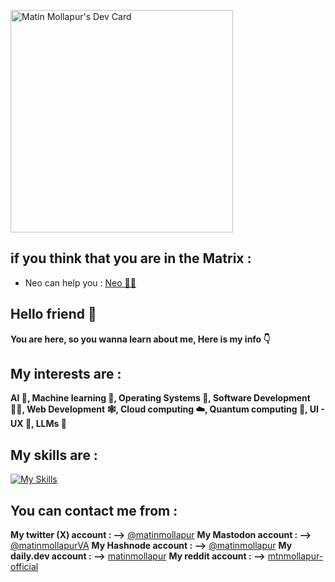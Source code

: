 <a href="https://app.daily.dev/matinmollapur"><img src="https://api.daily.dev/devcards/v2/a6u6FrCSCppDBc7zD5guQ.png?type=default&r=t3b" width="356" alt="Matin Mollapur's Dev Card"/></a>

## if you think that you are in the Matrix :

- Neo can help you : [Neo 🧑‍💻 ](https://chat.openai.com/g/g-SE8pdxEJL-neo)

## Hello friend 🥷

**You are here, so you wanna learn about me, Here is my info 👇**

## My interests are : 
**AI 🧠, Machine learning 🔮, Operating Systems 📱, Software Development 👨‍💻, Web Development 🕸️, Cloud computing ☁️, Quantum computing 🦾, UI - UX 📲, LLMs 🤖**

## My skills are :
[![My Skills](https://skillicons.dev/icons?i=js,html,css,cloudflare,docker,dart,py,firebase,flutter,flask,django,git,github,gitlab,go,pytorch,tensorflow,linux,nodejs&perline=5)](https://skillicons.dev)

## You can contact me from :
**My twitter (X) account : -->** [@matinmollapur](https://twitter.com/matinmollapur)
**My Mastodon account : -->** [@matinmollapurVA](https://mastodon.social/@matinmollapurVA)
**My Hashnode account : -->** [@matinmollapur](hashnode.com/@matinmollapur)
**My daily.dev account : -->** [matinmollapur](app.daily.dev/matinmollapur)
**My reddit account : -->** [mtnmollapur-official](https://www.reddit.com/user/Mtnmollapur_official)
